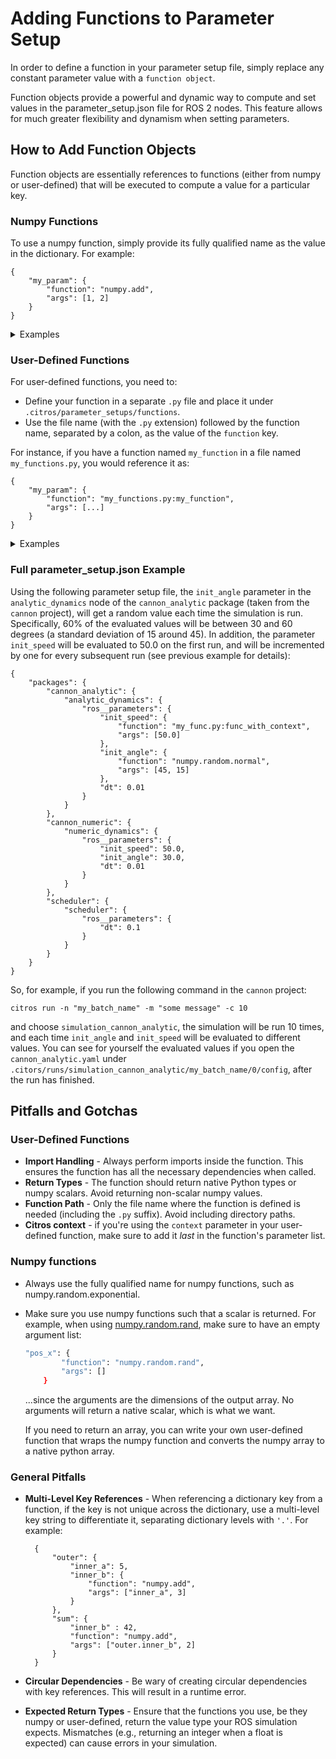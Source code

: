 # Adding Functions to Parameter Setup

In order to define a function in your parameter setup file, simply replace any constant parameter value with a `function object`.

Function objects provide a powerful and dynamic way to compute and set values in the parameter_setup.json file for ROS 2 nodes. This feature allows for much greater flexibility and dynamism when setting parameters.

## How to Add Function Objects

Function objects are essentially references to functions (either from numpy or user-defined) that will be executed to compute a value for a particular key.

### Numpy Functions

To use a numpy function, simply provide its fully qualified name as the value in the dictionary. For example:

    {
        "my_param": {
            "function": "numpy.add",
            "args": [1, 2]
        }
    }

<details>
<summary>Examples</summary>

#### Simple Arithmetic 

compute the product of two numbers:

    {
        "product_param": {
            "function": "numpy.multiply",
            "args": [4, 7]
        }
    }

#### Using Random Distribution

Generating a random number from a normal distribution with a mean of 0 and standard deviation of 1:

    {
        "random_param": {
            "function": "numpy.random.normal",
            "args": [0, 1]
        }
    }


Drawing a random value between 1 and 10:

    {
        "low": 1.0,
        "high": 10.0,
        "uniform_random_param": {
            "function": "numpy.random.uniform",
            "args": ["low", "high"]
        }
    }

</details>

### User-Defined Functions

For user-defined functions, you need to:

- Define your function in a separate `.py` file and place it under `.citros/parameter_setups/functions`.
- Use the file name (with the `.py` extension) followed by the function name, separated by a colon, as the value of the `function` key.

For instance, if you have a function named `my_function` in a file named `my_functions.py`, you would reference it as:

    {
        "my_param": {
            "function": "my_functions.py:my_function",
            "args": [...]
        }
    }

<details>
<summary>Examples</summary>

#### Read from a CSV File

Suppose you want to load a matrix from a csv file into a parameter of type list of lists of floats. Copy the following function to a python file (let's call it `file_utils.py`) and place it in the `functions` directory:
```python
def load_matrix_from_csv(filename):
    import csv
    with open(filename, 'r') as f:
        reader = csv.reader(f)
        matrix = [list(map(float, row)) for row in reader]
    return matrix
```
Reference it in your parameter_setup.json as:

    {
        "matrix_param": {
            "function": "file_utils.py:load_matrix_from_csv",
            "args": ["my_data.csv"]
        }
    }



#### Function with CITROS Context

Sometimes you may want to access some information that is part of the Citros context. For example, you may want to write a user-defined function that uses the run index of the simulation being run. In such a case, you could write a function with a parameter named `context` (which must appear last in the parameter list):

    def func_with_context(num, context):
        return num + float(context['run_id'])

`context` is a dictionary with key/value pairs describing the current Citros context. Currently the only key is `run_id`, but more may be added in the future. Then, you would call it from your `parameter_setup.json` file:

    "init_speed": {
        "function": "my_func.py:func_with_context",
        "args": [50.0]
    }

Notice that the argument for `context` is added automatically for you - the `args` list only contains the argument for the first parameter (`num`).

</details>

### Full parameter_setup.json Example

Using the following parameter setup file, the `init_angle` parameter in the `analytic_dynamics` node of the `cannon_analytic` package (taken from the `cannon` project), will get a random value each time the simulation is run. Specifically, 60% of the evaluated values will be between 30 and 60 degrees (a standard deviation of 15 around 45). In addition, the parameter `init_speed` will be evaluated to 50.0 on the first run, and will be incremented by one for every subsequent run (see previous example for details):

    {
        "packages": {
            "cannon_analytic": {
                "analytic_dynamics": {
                    "ros__parameters": {
                        "init_speed": {
                            "function": "my_func.py:func_with_context",
                            "args": [50.0]
                        },
                        "init_angle": {
                            "function": "numpy.random.normal",
                            "args": [45, 15]
                        },
                        "dt": 0.01
                    }
                }
            },
            "cannon_numeric": {
                "numeric_dynamics": {
                    "ros__parameters": {
                        "init_speed": 50.0,
                        "init_angle": 30.0,
                        "dt": 0.01
                    }
                }
            },
            "scheduler": {
                "scheduler": {
                    "ros__parameters": {
                        "dt": 0.1
                    }
                }
            }
        }
    }

So, for example, if you run the following command in the `cannon` project:

    citros run -n "my_batch_name" -m "some message" -c 10

and choose `simulation_cannon_analytic`, the simulation will be run 10 times, and each time `init_angle` and `init_speed` will be evaluated to different values. You can see for yourself the evaluated values if you open the `cannon_analytic.yaml` under `.citors/runs/simulation_cannon_analytic/my_batch_name/0/config`, after the run has finished.

## Pitfalls and Gotchas

### User-Defined Functions

- **Import Handling** - Always perform imports inside the function. This ensures the function has all the necessary dependencies when called.
- **Return Types** - The function should return native Python types or numpy scalars. Avoid returning non-scalar numpy values.
- **Function Path** - Only the file name where the function is defined is needed (including the `.py` suffix). Avoid including directory paths.
- **Citros context** - if you're using the `context` parameter in your user-defined function, make sure to add it *last* in the function's parameter list.

### Numpy functions

- Always use the fully qualified name for numpy functions, such as numpy.random.exponential.

- Make sure you use numpy functions such that a scalar is returned. For example, when using [numpy.random.rand](https://numpy.org/doc/stable/reference/random/generated/numpy.random.rand.html), make sure to have an empty argument list:

    ```bash
    "pos_x": {
            "function": "numpy.random.rand",
            "args": []
        }
    ```
    ...since the arguments are the dimensions of the output array. No arguments will return a native scalar, which is what we want. 

    If you need to return an array, you can write your own user-defined function that wraps the numpy function and converts the numpy array to a native python array.

### General Pitfalls

- **Multi-Level Key References** - When referencing a dictionary key from a function, if the key is not unique across the dictionary, use a multi-level key string to differentiate it, separating dictionary levels with `'.'`. For example: 

        {
            "outer": {
                "inner_a": 5,
                "inner_b": {
                    "function": "numpy.add",
                    "args": ["inner_a", 3]
                }
            },
            "sum": {
                "inner_b" : 42,
                "function": "numpy.add",
                "args": ["outer.inner_b", 2]
            }
        }

- **Circular Dependencies** - Be wary of creating circular dependencies with key references. This will result in a runtime error.

- **Expected Return Types** - Ensure that the functions you use, be they numpy or user-defined, return the value type your ROS simulation expects. Mismatches (e.g., returning an integer when a float is expected) can cause errors in your simulation.
